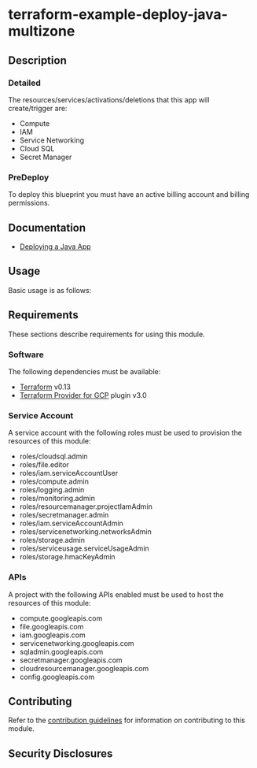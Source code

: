 # terraform-example-deploy-java-multizone

## Description

### Detailed

The resources/services/activations/deletions that this app will create/trigger are:

- Compute
- IAM
- Service Networking
- Cloud SQL
- Secret Manager

### PreDeploy

To deploy this blueprint you must have an active billing account and billing permissions.

## Documentation

- [Deploying a Java App](https://cloud.google.com/)

## Usage

Basic usage is as follows: 


## Requirements

These sections describe requirements for using this module.

### Software

The following dependencies must be available:

- [Terraform][terraform] v0.13
- [Terraform Provider for GCP][terraform-provider-gcp] plugin v3.0

### Service Account

A service account with the following roles must be used to provision
the resources of this module:

- roles/cloudsql.admin
- roles/file.editor
- roles/iam.serviceAccountUser
- roles/compute.admin
- roles/logging.admin
- roles/monitoring.admin
- roles/resourcemanager.projectIamAdmin
- roles/secretmanager.admin
- roles/iam.serviceAccountAdmin
- roles/servicenetworking.networksAdmin
- roles/storage.admin
- roles/serviceusage.serviceUsageAdmin
- roles/storage.hmacKeyAdmin
    
### APIs

A project with the following APIs enabled must be used to host the
resources of this module:

- compute.googleapis.com
- file.googleapis.com
- iam.googleapis.com
- servicenetworking.googleapis.com
- sqladmin.googleapis.com
- secretmanager.googleapis.com
- cloudresourcemanager.googleapis.com
- config.googleapis.com
    
## Contributing

Refer to the [contribution guidelines](CONTRIBUTING.md) for
information on contributing to this module.

[iam-module]: https://registry.terraform.io/modules/terraform-google-modules/iam/google
[project-factory-module]: https://registry.terraform.io/modules/terraform-google-modules/project-factory/google
[terraform-provider-gcp]: https://www.terraform.io/docs/providers/google/index.html
[terraform]: https://www.terraform.io/downloads.html

## Security Disclosures

